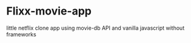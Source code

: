 # Flixx-movie-app
little netflix clone app using movie-db API and vanilla javascript without frameworks
